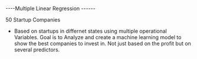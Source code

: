 ----Multiple Linear Regression ------

50 Startup Companies
- Based on startups in differnet states using multiple operational Variables.
  Goal is to Analyze and create a machine learning model to show the best companies 
  to invest in. Not just based on the profit but on several predictors.   